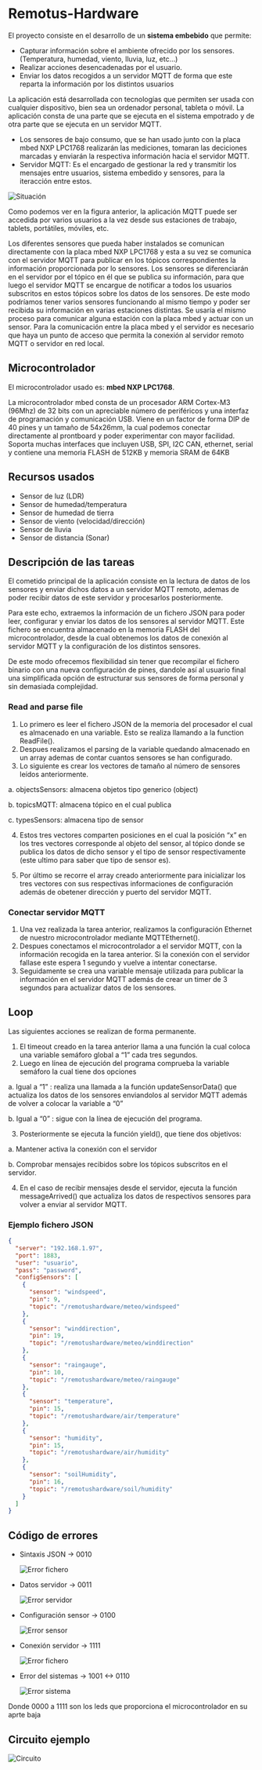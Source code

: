 # Remotus-Hardware
El proyecto consiste en el desarrollo de un __sistema embebido__ que permite:
+ Capturar información sobre el ambiente ofrecido por los sensores. (Temperatura, humedad, viento, lluvia, luz, etc…)
+ Realizar acciones desencadenadas por el usuario.
+ Enviar los datos recogidos a un servidor MQTT de forma que este reparta la información por los distintos usuarios

La aplicación está desarrollada con tecnologías que permiten ser usada con cualquier dispositivo, bien sea un ordenador personal, 
tableta o móvil. 
La aplicación consta de una parte que se ejecuta en el sistema empotrado y de otra parte que se ejecuta en un servidor MQTT. 
+ Los sensores de bajo consumo, que se han usado junto con la placa mbed NXP LPC1768 realizarán las mediciones, tomaran las deciciones 
marcadas y enviarán la respectiva información hacia el servidor MQTT. 
+ Servidor MQTT: Es el encargado de gestionar la red y transmitir los mensajes entre usuarios, sistema embedido y sensores, para la 
iteracción entre estos. 

![Situación](/images/Ejemplo_funcional.png)

Como podemos ver en la figura anterior, la aplicación MQTT puede ser accedida por varios usuarios a la vez desde sus estaciones de trabajo, tablets, portátiles, móviles, etc.

Los diferentes sensores que pueda haber instalados se comunican directamente con la placa mbed NXP LPC1768 y esta a su vez se 
comunica con el servidor MQTT para publicar en los tópicos correspondientes la información proporcionada por lo sensores. Los 
sensores se diferenciarán en el servidor por el tópico en él que se publica su información, para que luego el servidor MQTT se 
encargue de notificar a todos los usuarios subscritos en estos tópicos sobre los datos de los sensores. De este modo podríamos 
tener varios sensores funcionando al mismo tiempo y poder ser recibida su información en varias estaciones distintas. Se usaría 
el mismo proceso para comunicar alguna estación con la placa mbed y actuar con un sensor. 
Para la comunicación entre la placa mbed y el servidor es necesario que haya un punto de acceso que permita la conexión al 
servidor remoto MQTT o servidor en red local.


## Microcontrolador

El microcontrolador usado es: __mbed NXP LPC1768__.

La microcontrolador mbed consta de un procesador ARM Cortex-M3 (96Mhz) de 32 bits con un apreciable número de periféricos y una interfaz de programación y comunicación USB. Viene en un factor de forma DIP de 40 pines y un tamaño de 54x26mm, la cual podemos conectar directamente al prontboard y poder experimentar con mayor facilidad. Soporta muchas interfaces que incluyen USB, SPI, I2C CAN, ethernet, serial y contiene una memoria FLASH de 512KB y memoria SRAM de 64KB

## Recursos usados

+ Sensor de luz (LDR)
+ Sensor de humedad/temperatura
+ Sensor de humedad de tierra
+ Sensor de viento (velocidad/dirección)
+ Sensor de lluvia
+ Sensor de distancia (Sonar)

## Descripción de las tareas 

El cometido principal de la aplicación consiste en la lectura de datos de los sensores y enviar dichos datos a un servidor 
MQTT remoto, ademas de poder recibir datos de este servidor y procesarlos posteriormente. 

Para este echo, extraemos la información de un fichero JSON para poder leer, configurar y enviar los datos de los sensores al 
servidor MQTT. Este fichero se encuentra almacenado en la memoria FLASH del microcontrolador, desde la cual obtenemos los datos 
de conexión al servidor MQTT y la configuración de los distintos sensores. 

De este modo ofrecemos flexibilidad sin tener que recompilar el fichero binario con una nueva configuración de pines, dandole así al usuario final una simplificada opción de estructurar sus sensores de forma personal y sin demasiada complejidad.

### Read and parse file 

1. Lo primero es leer el fichero JSON de la memoria del procesador el cual es almacenado en una variable. Esto se realiza llamando a la function ReadFile().
2. Despues realizamos el parsing de la variable quedando almacenado en un array ademas de contar cuantos sensores se han configurado.
3. Lo siguiente es crear los vectores de tamaño al número de sensores leídos anteriormente.
  
  a. objectsSensors: almacena objetos tipo generico (object) 
  
  b. topicsMQTT: almacena tópico en el cual publica 
  
  c. typesSensors: almacena tipo de sensor

4. Estos tres vectores comparten posiciones en el cual la posición “x” en los tres vectores corresponde al objeto del sensor, al tópico donde se publica los datos de dicho sensor y el tipo de sensor respectivamente (este ultimo para saber que tipo de sensor es). 

5. Por último se recorre el array creado anteriormente para inicializar los tres vectores con sus respectivas informaciones de configuración además de obetener dirección y puerto del servidor MQTT. 

### Conectar servidor MQTT

1. Una vez realizada la tarea anterior, realizamos la configuración Ethernet de nuestro microcontrolador mediante MQTTEthernet().
2. Despues conectamos el microcontrolador a el servidor MQTT, con la información recogida en la tarea anterior. Si la conexión con el servidor fallase este espera 1 segundo y vuelve a intentar conectarse.
3. Seguidamente se crea una variable mensaje utilizada para publicar la información en el servidor MQTT además de crear un timer de 3 segundos para actualizar datos de los sensores.

## Loop

Las siguientes acciones se realizan de forma permanente.

1. El timeout creado en la tarea anterior llama a una función la cual coloca una variable semáforo global a “1” cada tres segundos.
2. Luego en línea de ejecución del programa comprueba la variable semáforo la cual tiene dos opciones
  
  a. Igual a “1” : realiza una llamada a la función updateSensorData() que actualiza los datos de los sensores enviandolos al servidor MQTT además de volver a colocar la variable a “0”
  
  b. Igual a “0” : sigue con la línea de ejecución del programa.
  
3. Posteriormente se ejecuta la función yield(), que tiene dos objetivos:

  a. Mantener activa la conexión con el servidor
  
  b. Comprobar mensajes recibidos sobre los tópicos subscritos en el servidor.
  
4. En el caso de recibir mensajes desde el servidor, ejecuta la función messageArrived() que actualiza los datos de respectivos sensores para volver a enviar al servidor MQTT.

### Ejemplo fichero JSON

```json
{
  "server": "192.168.1.97",
  "port": 1883,
  "user": "usuario",
  "pass": "password",
  "configSensors": [
    {
      "sensor": "windspeed",
      "pin": 9,
      "topic": "/remotushardware/meteo/windspeed"
    },
    {
      "sensor": "winddirection",
      "pin": 19,
      "topic": "/remotushardware/meteo/winddirection"
    },
    {
      "sensor": "raingauge",
      "pin": 10,
      "topic": "/remotushardware/meteo/raingauge"
    },
    {
      "sensor": "temperature",
      "pin": 15,
      "topic": "/remotushardware/air/temperature"
    },
    {
      "sensor": "humidity",
      "pin": 15,
      "topic": "/remotushardware/air/humidity"
    },
    {
      "sensor": "soilHumidity",
      "pin": 16,
      "topic": "/remotushardware/soil/humidity"
    }
  ]
}
```

## Código de errores

+ Sintaxis JSON -> 0010

    ![Error fichero](/images/Error_2.jpg)
+ Datos servidor -> 0011

    ![Error servidor](/images/Error_3.jpg)
+ Configuración sensor -> 0100

    ![Error sensor](/images/Error_4.jpg)
+ Conexión servidor -> 1111

    ![Error fichero](/images/Error_16.jpg)
+ Error del sistemas -> 1001 <-> 0110

    ![Error sistema](/images/Error_1.jpg)

Donde 0000 a 1111 son los leds que proporciona el microcontrolador en su aprte baja

## Circuito ejemplo

  ![Circuito](/images/Connection_Fritzing.jpg)
